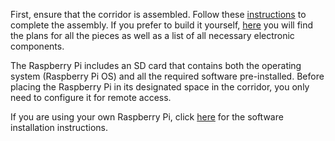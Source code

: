 First, ensure that the corridor is assembled. Follow these [instructions][INSTRUCTIONS] to complete the assembly. If you prefer to build it yourself, [here][PLANS] you will find the plans for all the pieces as well as a list of all necessary electronic components.

The Raspberry Pi includes an SD card that contains both the operating system (Raspberry Pi OS) and all the required software pre-installed. Before placing the Raspberry Pi in its designated space in the corridor, you only need to configure it for remote access.

If you are using your own Raspberry Pi, click [here][SOFTWARE] for the software installation instructions.


[INSTRUCTIONS]: /how_to_build/assembly_instructions.md
[PLANS]: /how_to_build/list_of_parts.md
[SOFTWARE]: /how_to_build/software_installation.md

<br>
